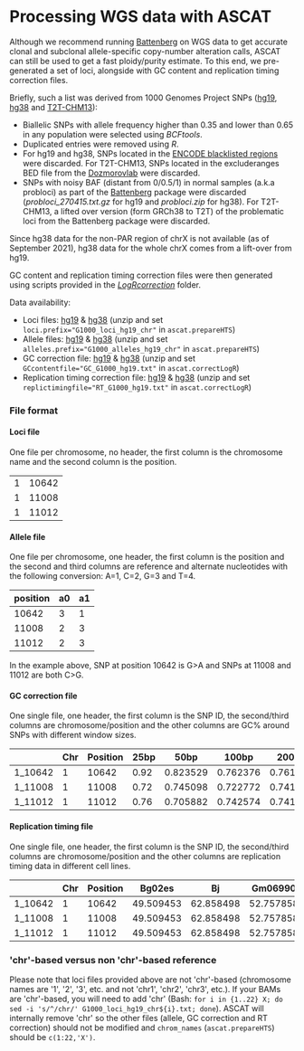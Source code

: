 # Processing WGS data with ASCAT
Although we recommend running [Battenberg](https://github.com/Wedge-lab/battenberg) on WGS data to get accurate clonal and subclonal allele-specific copy-number alteration calls, ASCAT can still be used to get a fast ploidy/purity estimate. To this end, we pre-generated a set of loci, alongside with GC content and replication timing correction files.

Briefly, such a list was derived from 1000 Genomes Project SNPs ([hg19](http://ftp.1000genomes.ebi.ac.uk/vol1/ftp/release/20130502/), [hg38](http://ftp.1000genomes.ebi.ac.uk/vol1/ftp/data_collections/1000_genomes_project/release/20190312_biallelic_SNV_and_INDEL/) and [T2T-CHM13](https://s3-us-west-2.amazonaws.com/human-pangenomics/index.html?prefix=T2T/CHM13/assemblies/variants/1000_Genomes_Project/chm13v2.0/unrelated_samples_2504/)):

- Biallelic SNPs with allele frequency higher than 0.35 and lower than 0.65 in any population were selected using *BCFtools*.
- Duplicated entries were removed using *R*.
- For hg19 and hg38, SNPs located in the [ENCODE blacklisted regions](https://github.com/Boyle-Lab/Blacklist/) were discarded. For T2T-CHM13, SNPs located in the excluderanges BED file from the [Dozmorovlab](https://github.com/dozmorovlab/excluderanges?tab=readme-ov-file/) were discarded.
- SNPs with noisy BAF (distant from 0/0.5/1) in normal samples (a.k.a probloci) as part of the [Battenberg](https://github.com/Wedge-lab/battenberg) package were discarded (*probloci_270415.txt.gz* for hg19 and *probloci.zip* for hg38). For T2T-CHM13, a lifted over version (form GRCh38 to T2T) of the problematic loci from the Battenberg package were discarded.

Since hg38 data for the non-PAR region of chrX is not available (as of September 2021), hg38 data for the whole chrX comes from a lift-over from hg19.

GC content and replication timing correction files were then generated using scripts provided in the *[LogRcorrection](../../LogRcorrection)* folder.

Data availability:

- Loci files: [hg19](https://zenodo.org/records/10513234/files/G1000_loci_WGS_hg19.zip?download=1) & [hg38](https://zenodo.org/records/10513234/files/G1000_loci_WGS_hg38.zip?download=1) (unzip and set `loci.prefix="G1000_loci_hg19_chr"` in `ascat.prepareHTS`)
- Allele files: [hg19](https://zenodo.org/records/10513234/files/G1000_alleles_WGS_hg19.zip?download=1) & [hg38](https://zenodo.org/records/10513234/files/G1000_alleles_WGS_hg38.zip?download=1) (unzip and set `alleles.prefix="G1000_alleles_hg19_chr"` in `ascat.prepareHTS`)
- GC correction file: [hg19](https://zenodo.org/records/10513234/files/GC_G1000_WGS_hg19.zip?download=1) & [hg38](https://zenodo.org/records/10513234/files/GC_G1000_WGS_hg38.zip?download=1) (unzip and set `GCcontentfile="GC_G1000_hg19.txt"` in `ascat.correctLogR`)
- Replication timing correction file: [hg19](https://zenodo.org/records/10513234/files/RT_G1000_WGS_hg19.zip?download=1) & [hg38](https://zenodo.org/records/10513234/files/RT_G1000_WGS_hg38.zip?download=1) (unzip and set `replictimingfile="RT_G1000_hg19.txt"` in `ascat.correctLogR`)

### File format

#### Loci file
One file per chromosome, no header, the first column is the chromosome name and the second column is the position.

| | |
| --- | --- |
| 1 | 10642 |
| 1 | 11008 |
| 1 | 11012 |

#### Allele file
One file per chromosome, one header, the first column is the position and the second and third columns are reference and alternate nucleotides with the following conversion: A=1, C=2, G=3 and T=4.

| position | a0 | a1 |
| --- | --- | --- |
| 10642 | 3 | 1 |
| 11008 | 2 | 3 |
| 11012 | 2 | 3 |

In the example above, SNP at position 10642 is G>A and SNPs at 11008 and 11012 are both C>G.

#### GC correction file
One single file, one header, the first column is the SNP ID, the second/third columns are chromosome/position and the other columns are GC% around SNPs with different window sizes.

| | Chr | Position | 25bp | 50bp | 100bp | 200bp | 500bp | 1kb | 2kb | 5kb | 10kb | 20kb | 50kb | 100kb | 200kb | 500kb | 1Mb |
| --- | --- | --- | --- | --- | --- | --- | --- | --- | --- | --- | --- | --- | --- | --- | --- | --- | --- |
| 1_10642 | 1 | 10642 | 0.92 | 0.823529 | 0.762376 | 0.761194 | 0.722555 | 0.677323 | 0.625457 | 0.595799 | 0.590039 | 0.5845710.533734 | 0.458927 | 0.421891 | 0.425195 | 0.423964 |
| 1_11008 | 1 | 11008 | 0.72 | 0.745098 | 0.722772 | 0.741294 | 0.730539 | 0.705295 | 0.594703 | 0.593501 | 0.594541 | 0.5832120.534297 | 0.457987 | 0.42164 | 0.425088 | 0.423964 |
| 1_11012 | 1 | 11012 | 0.76 | 0.705882 | 0.742574 | 0.741294 | 0.726547 | 0.706294 | 0.595202 | 0.593964 | 0.594478 | 0.5831820.53433 | 0.457971 | 0.421633 | 0.425084 | 0.423964 |

#### Replication timing file
One single file, one header, the first column is the SNP ID, the second/third columns are chromosome/position and the other columns are replication timing data in different cell lines.

| | Chr | Position | Bg02es | Bj | Gm06990 | Gm12801 | Gm12812 | Gm12813 | Gm12878 | Helas3 | Hepg2 | Huvec | Imr90 | K562 | Mcf7 | Nhek | Sknsh |
| --- | --- | --- | --- | --- | --- | --- | --- | --- | --- | --- | --- | --- | --- | --- | --- | --- | --- |
| 1_10642 | 1 | 10642 | 49.509453 | 62.858498 | 52.757858 | 61.294971 | 51.757736 | 43.72905 | 48.088467 | 54.11837 | 58.062084 | 47.565636 | 68.790581 | 68.970825 | 57.467934 | 56.897934 | 60.012413 |
| 1_11008 | 1 | 11008 | 49.509453 | 62.858498 | 52.757858 | 61.294971 | 51.757736 | 43.72905 | 48.088467 | 54.11837 | 58.062084 | 47.565636 | 68.790581 | 68.970825 | 57.467934 | 56.897934 | 60.012413 |
| 1_11012 | 1 | 11012 | 49.509453 | 62.858498 | 52.757858 | 61.294971 | 51.757736 | 43.72905 | 48.088467 | 54.11837 | 58.062084 | 47.565636 | 68.790581 | 68.970825 | 57.467934 | 56.897934 | 60.012413 |

### 'chr'-based versus non 'chr'-based reference

Please note that loci files provided above are not 'chr'-based (chromosome names are '1', '2', '3', etc. and not 'chr1', 'chr2', 'chr3', etc.). If your BAMs are 'chr'-based, you will need to add 'chr' (Bash: `for i in {1..22} X; do sed -i 's/^/chr/' G1000_loci_hg19_chr${i}.txt; done`). ASCAT will internally remove 'chr' so the other files (allele, GC correction and RT correction) should not be modified and `chrom_names` (`ascat.prepareHTS`) should be `c(1:22,'X')`.